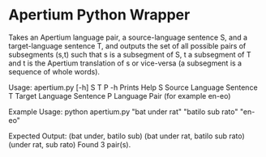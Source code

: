 Apertium Python Wrapper
======================

Takes an Apertium language pair, a source-language sentence S, and a target-language sentence T, and outputs the set of all possible pairs of subsegments (s,t) such that s is a subsegment of S, t a subsegment of T and t is the Apertium translation of s or vice-versa (a subsegment is a sequence of whole words).

Usage: apertium.py [-h] S T P
-h	Prints Help
S	Source Language Sentence
T	Target Language Sentence
P	Language Pair (for example en-eo)

Example Usage:
python apertium.py "bat under rat" "batilo sub rato" "en-eo" 

Expected Output:
(bat under, batilo sub)
(bat under rat, batilo sub rato)
(under rat, sub rato)
Found 3 pair(s).
